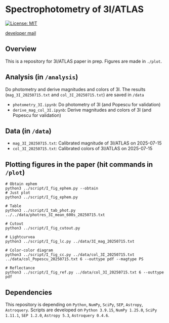 # Spectrophotometry of 3I/ATLAS
[![License: MIT](https://img.shields.io/badge/License-MIT-yellow.svg)](https://opensource.org/licenses/MIT)

[developer mail](mailto:jbeniyama@oca.eu)

## Overview
This is a repository for 3I/ATLAS paper in prep.
Figures are made in `./plot`.

## Analysis (in `/analysis`)
Do photometry and derive magnitudes and colors of 3I. The results (`mag_3I_20250715.txt` and `col_3I_20250715.txt`) are saved in `/data`
* `photometry_3I.ipynb`: Do photometry of 3I (and Popescu for validation)
* `derive_mag_col_3I.ipynb`: Derive magnitudes and colors of 3I (and Popescu for validation)

## Data (in `/data`)
* `mag_3I_20250715.txt`: Calibrated magnitude of 3I/ATLAS on 2025-07-15
* `col_3I_20250715.txt`: Calibrated colors of 3I/ATLAS on 2025-07-15

## Plotting figures in the paper (hit commands in `/plot`)
```
# Obtain ephem
python3 ../script/I_fig_ephem.py --obtain
# Just plot
python3 ../script/I_fig_ephem.py
```

```
# Table 
python3 ../script/I_tab_phot.py ../../data/photres_3I_mean_600s_20250715.txt
```

```
# Cutout
python3 ../script/I_fig_cutout.py
```

```
# Lightcurvea
python3 ../script/I_fig_lc.py ../data/3I_mag_20250715.txt
```

```
# Color-color diagram
python3 ../script/I_fig_cc.py ../data/col_3I_20250715.txt ../data/col_Popescu_20250715.txt 6 --outtype pdf --magtype PS
```

```
# Reflectance
python3 ../script/I_fig_ref.py ../data/col_3I_20250715.txt 6 --outtype pdf
```

## Dependencies
This repository is depending on `Python`, `NumPy`, `SciPy`, `SEP`, `Astropy`, `Astroquery`.
Scripts are developed on `Python 3.9.15`, `NumPy 1.25.0`, `SciPy 1.11.1`, `SEP 1.2.0`, `Astropy 5.3`, `Astroquery 0.4.6`.
